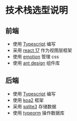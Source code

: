 # 技术栈选型说明

## 前端

- 使用 [Typescript](https://www.typescriptlang.org/docs/) 编写
- 采用 [react 17](https://reactjs.org/blog/2020/10/20/react-v17.html) 作为视图层框架
- 使用 [emotion](https://emotion.sh/docs/introduction) 管理 css
- 使用 [ant design](https://ant.design/components/overview-cn/) 组件库

## 后端

- 使用 [Typescript](https://www.typescriptlang.org/docs/) 编写
- 使用 [koa2](https://koajs.com/) 框架
- 采用 [sqlite3](https://github.com/mapbox/node-sqlite3) 存储数据
- 使用 [typeorm](https://typeorm.io/#/) 操作数据库
